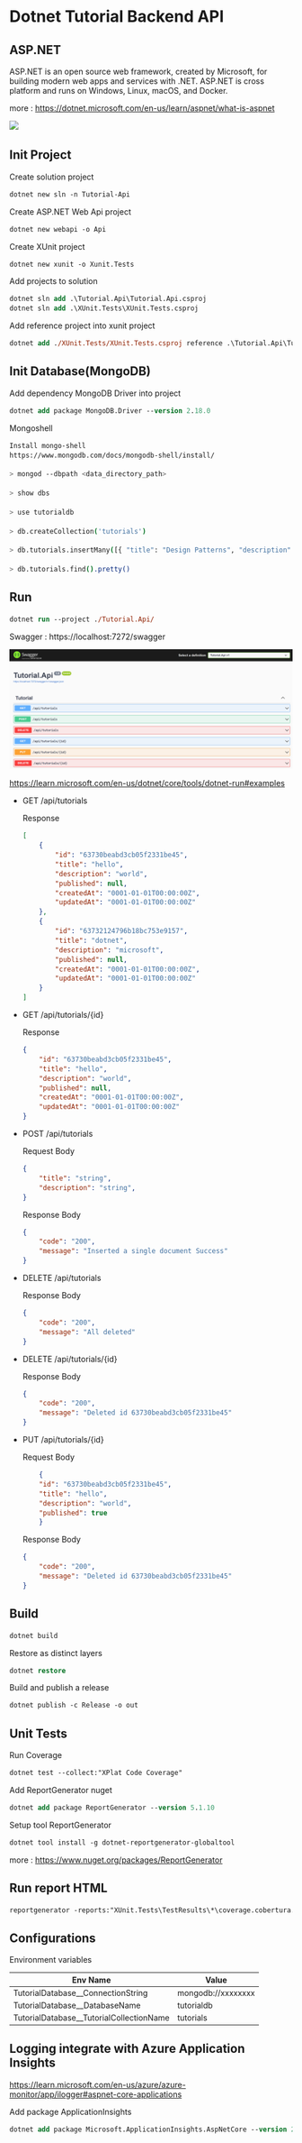 # Dotnet Tutorial Backend API

## ASP.NET

ASP.NET is an open source web framework, created by Microsoft, for building modern web apps and services with .NET. ASP.NET is cross platform and runs on Windows, Linux, macOS, and Docker.

more : https://dotnet.microsoft.com/en-us/learn/aspnet/what-is-aspnet

<img src="https://dotnet.microsoft.com/static/images/illustrations/swimlane-docker-three-platforms.svg?v=kcvcmmA1iaNdOyvKzlUHIC7FzTy4bQ0cgjM95HVqoaM">

## Init Project

Create solution project

```ps
dotnet new sln -n Tutorial-Api
```

Create ASP.NET Web Api project

```ps
dotnet new webapi -o Api
```

Create XUnit project

```ps
dotnet new xunit -o Xunit.Tests
```

Add projects to solution

```ps
dotnet sln add .\Tutorial.Api\Tutorial.Api.csproj
dotnet sln add .\XUnit.Tests\XUnit.Tests.csproj
```

Add reference project into xunit project

```ps
dotnet add ./XUnit.Tests/XUnit.Tests.csproj reference .\Tutorial.Api\Tutorial.Api.csproj
```

## Init Database(MongoDB)

Add dependency MongoDB Driver into project

```ps
dotnet add package MongoDB.Driver --version 2.18.0
```

Mongoshell

```sh
Install mongo-shell
https://www.mongodb.com/docs/mongodb-shell/install/

> mongod --dbpath <data_directory_path>

> show dbs

> use tutorialdb

> db.createCollection('tutorials')

> db.tutorials.insertMany([{ "title": "Design Patterns", "description": "", "published": false}])

> db.tutorials.find().pretty()

```

## Run

```ps
dotnet run --project ./Tutorial.Api/
```

Swagger : https://localhost:7272/swagger

<img src="./img/dotnet-swagger.png">

https://learn.microsoft.com/en-us/dotnet/core/tools/dotnet-run#examples

- GET /api/tutorials

    Response

    ```json
    [
        {
            "id": "63730beabd3cb05f2331be45",
            "title": "hello",
            "description": "world",
            "published": null,
            "createdAt": "0001-01-01T00:00:00Z",
            "updatedAt": "0001-01-01T00:00:00Z"
        },
        {
            "id": "63732124796b18bc753e9157",
            "title": "dotnet",
            "description": "microsoft",
            "published": null,
            "createdAt": "0001-01-01T00:00:00Z",
            "updatedAt": "0001-01-01T00:00:00Z"
        }
    ]
    ```

- GET /api/tutorials/{id}

    Response

    ```json
    {
        "id": "63730beabd3cb05f2331be45",
        "title": "hello",
        "description": "world",
        "published": null,
        "createdAt": "0001-01-01T00:00:00Z",
        "updatedAt": "0001-01-01T00:00:00Z"
    }
    ```

- POST /api/tutorials

    Request Body

    ```json
    {
        "title": "string",
        "description": "string",
    }
    ```

    Response Body

    ```json
    {
        "code": "200",
        "message": "Inserted a single document Success"
    }
    ```

- DELETE /api/tutorials

    Response Body

    ```json
    {
        "code": "200",
        "message": "All deleted"
    }
    ```

- DELETE /api/tutorials/{id}

    Response Body

    ```json
    {
        "code": "200",
        "message": "Deleted id 63730beabd3cb05f2331be45"
    }
    ```

- PUT /api/tutorials/{id}

    Request Body

    ```json
        {
        "id": "63730beabd3cb05f2331be45",
        "title": "hello",
        "description": "world",
        "published": true
        }
    ```

    Response Body

    ```json
    {
        "code": "200",
        "message": "Deleted id 63730beabd3cb05f2331be45"
    }
    ```

## Build ##

```ps
dotnet build
```

Restore as distinct layers

```ps
dotnet restore
```

Build and publish a release

```ps
dotnet publish -c Release -o out
```

## Unit Tests

Run Coverage

```ps
dotnet test --collect:"XPlat Code Coverage"
```

Add ReportGenerator nuget

```ps
dotnet add package ReportGenerator --version 5.1.10
```

Setup tool ReportGenerator

```ps
dotnet tool install -g dotnet-reportgenerator-globaltool
```

more : https://www.nuget.org/packages/ReportGenerator

## Run report HTML

```ps
reportgenerator -reports:"XUnit.Tests\TestResults\*\coverage.cobertura.xml" -targetdir:"./coveragereport" -reporttypes:Html
```

## Configurations

Environment variables

|Env Name|Value|
|---|---|
|TutorialDatabase__ConnectionString|mongodb://xxxxxxxx|
|TutorialDatabase__DatabaseName|tutorialdb|
|TutorialDatabase__TutorialCollectionName|tutorials|

## Logging integrate with Azure Application Insights

https://learn.microsoft.com/en-us/azure/azure-monitor/app/ilogger#aspnet-core-applications

Add package ApplicationInsights

```ps
dotnet add package Microsoft.ApplicationInsights.AspNetCore --version 2.21.0
```
